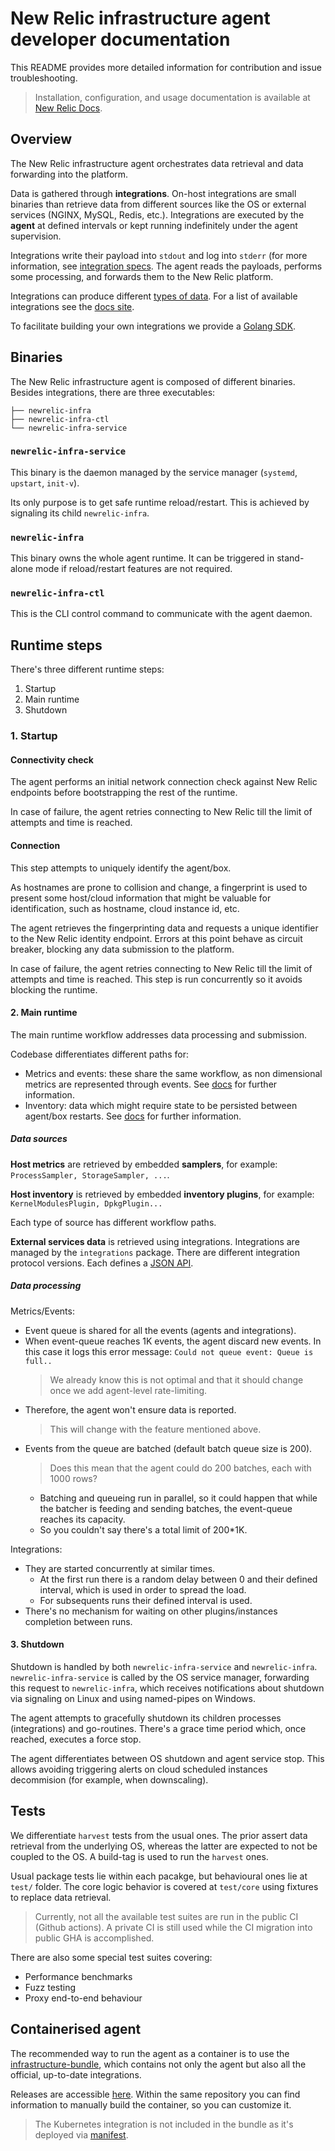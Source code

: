 # New Relic infrastructure agent developer documentation

This README provides more detailed information for contribution and issue troubleshooting.

> Installation, configuration, and usage documentation is available at [New Relic Docs](https://docs.newrelic.com/docs/infrastructure/new-relic-infrastructure).

## Overview

The New Relic infrastructure agent orchestrates data retrieval and data forwarding into the platform. 

Data is gathered through **integrations**. On-host integrations are small binaries than retrieve data from different sources like the OS or external services (NGINX, MySQL, Redis, etc.). Integrations are executed by the **agent** at defined intervals or kept running indefinitely under the agent supervision.

Integrations write their payload into `stdout` and log into `stderr` (for more information, see [integration specs](https://docs.newrelic.com/docs/integrations/integrations-sdk/file-specifications/integration-executable-file-specifications). The agent reads the payloads, performs some processing, and forwards them to the New Relic platform. 

Integrations can produce different [types of 
data](https://docs.newrelic.com/docs/integrations/infrastructure-integrations/get-started/understand-use-data-infrastructure-integrations). For a list of available integrations see the [docs 
site](https://docs.newrelic.com/docs/integrations/host-integrations/host-integrations-list).

To facilitate building your own integrations we provide a [Golang SDK](https://github.com/newrelic/infra-integrations-sdk). 

## Binaries

The New Relic infrastructure agent is composed of different binaries. Besides integrations, there are three executables:

```
├── newrelic-infra
├── newrelic-infra-ctl
└── newrelic-infra-service
```

### `newrelic-infra-service`

This binary is the daemon managed by the service manager (`systemd`, `upstart`, `init-v`).

Its only purpose is to get safe runtime reload/restart. This is achieved by signaling its child `newrelic-infra`. 

### `newrelic-infra`

This binary owns the whole agent runtime. It can be triggered in stand-alone mode if reload/restart features are not required. 

### `newrelic-infra-ctl`

This is the CLI control command to communicate with the agent daemon.

## Runtime steps

There's three different runtime steps:

1. Startup
2. Main runtime
3. Shutdown

### 1. Startup

#### Connectivity check

The agent performs an initial network connection check against New Relic endpoints before bootstrapping the rest of the runtime.

In case of failure, the agent retries connecting to New Relic till the limit of attempts and time is reached. 

#### Connection

This step attempts to uniquely identify the agent/box.

As hostnames are prone to collision and change, a fingerprint is used to present some host/cloud information that might be valuable for identification, such as hostname, cloud instance id, etc.

The agent retrieves the fingerprinting data and requests a unique identifier to the New Relic identity endpoint. Errors at this point behave as circuit breaker, blocking any data submission to the platform.

In case of failure, the agent retries connecting to New Relic till the limit of attempts and time is reached. This step is run concurrently so it avoids blocking the runtime. 

#### 2. Main runtime

The main runtime workflow addresses data processing and submission.

Codebase differentiates different paths for:

- Metrics and events: these share the same workflow, as non dimensional metrics are represented 
through events. See [docs](https://docs.newrelic.com/docs/using-new-relic/data/understand-data/new-relic-data-types)
for further information.
- Inventory: data which might require state to be persisted between agent/box restarts. See 
[docs](https://docs.newrelic.com/docs/infrastructure/infrastructure-ui-pages/infra-ui-pages/infrastructure-inventory-page-search-your-entire-infrastructure)
 for further information.

##### Data sources

**Host metrics** are retrieved by embedded **samplers**, for example: `ProcessSampler, StorageSampler, ...`.

**Host inventory** is retrieved by embedded **inventory plugins**, for example: `KernelModulesPlugin, DpkgPlugin...`

Each type of source has different workflow paths.

**External services data** is retrieved using integrations. Integrations are managed by the `integrations` package. There are different integration protocol versions. Each defines a [JSON API](https://docs.newrelic.com/docs/integrations/infrastructure-integrations/get-started/understand-use-data-infrastructure-integrations).

##### Data processing

Metrics/Events:

- Event queue is shared for all the events (agents and integrations).
- When event-queue reaches 1K events, the agent discard new events. In this case it logs this error message: `Could not queue event: Queue is full..`
  > We already know this is not optimal and that it should change once we add agent-level rate-limiting.
- Therefore, the agent won't ensure data is reported.
  > This will change with the feature mentioned above.
- Events from the queue are batched (default batch queue size is 200).
  > Does this mean that the agent could do 200 batches, each with 1000 rows?
    - Batching and queueing run in parallel, so it could happen that while the batcher is feeding and sending batches, the event-queue reaches its capacity.
    - So you couldn't say there's a total limit of 200*1K.

Integrations:

- They are started concurrently at similar times.
  * At the first run there is a random delay between 0 and their defined interval, which is used in 
  order to spread the load.
  * For subsequents runs their defined interval is used.
- There's no mechanism for waiting on other plugins/instances completion between runs.

#### 3. Shutdown
 
Shutdown is handled by both `newrelic-infra-service` and `newrelic-infra`. `newrelic-infra-service` is called by the OS service manager, forwarding this request to `newrelic-infra`, which receives notifications about shutdown via signaling on Linux and using named-pipes on Windows.

The agent attempts to gracefully shutdown its children processes (integrations) and go-routines. There's a grace time period which, once reached, executes a force stop. 

The agent differentiates between OS shutdown and agent service stop. This allows avoiding triggering alerts on cloud scheduled instances decommision (for example, when downscaling).

## Tests

We differentiate `harvest` tests from the usual ones. The prior assert data retrieval from the underlying OS, whereas the latter are expected to not be coupled to the OS. A build-tag is used to run the `harvest` ones.

Usual package tests lie within each pacakge, but behavioural ones lie at `test/` folder. The core logic behavior is covered at `test/core` using fixtures to replace data retrieval. 

> Currently, not all the available test suites are run in the public CI (Github actions). A private CI is still used while the CI migration into public GHA is accomplished.

There are also some special test suites covering:

- Performance benchmarks
- Fuzz testing
- Proxy end-to-end behaviour
 
## Containerised agent

The recommended way to run the agent as a container is to use the [infrastructure-bundle](https://github.com/newrelic/infrastructure-bundle/), which 
contains not only the agent but also all the official, up-to-date integrations.

Releases are accessible [here](https://github.com/newrelic/infrastructure-bundle/releases). Within the same repository you can find information to manually build the container, so you can customize it. 

> The Kubernetes integration is not included in the bundle as it's deployed via [manifest](https://docs.newrelic.com/docs/integrations/kubernetes-integration/installation/kubernetes-integration-install-configure).
